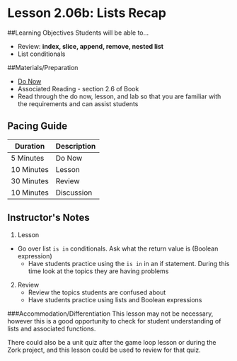 # Lesson 2.06b: Lists Recap

##Learning Objectives
Students will be able to... 
* Review: **index, slice, append, remove, nested list**
* List conditionals

##Materials/Preparation
* [Do Now]
* Associated Reading - section 2.6 of Book
* Read through the do now, lesson, and lab so that you are familiar with the requirements and can assist students

## Pacing Guide
| **Duration**   | **Description** |
| ---------- | ----------- |
| 5 Minutes  | Do Now      |
| 10 Minutes | Lesson      |
| 30 Minutes | Review      |
| 10 Minutes | Discussion  |

## Instructor's Notes
1. Lesson
  * Go over list `is in` conditionals. Ask what the return value is (Boolean expression)
    * Have students practice using the `is in` in an if statement. During this time look at the topics they are having problems
2. Review
    * Review the topics students are confused about
    * Have students practice using lists and Boolean expressions 

###Accommodation/Differentiation 
This lesson may not be necessary, however this is a good opportunity to check for student understanding of lists and associated functions. 

There could also be a unit quiz after the game loop lesson or during the Zork project, and this lesson could be used to review for that quiz.
  
[Do Now]:do_now2.md
